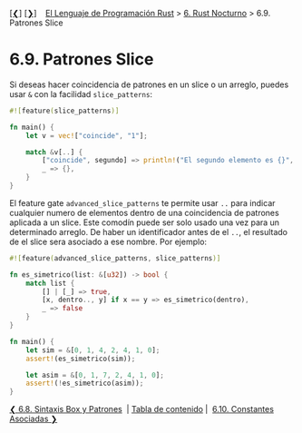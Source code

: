 [[❮]](ch06-08-box-syntax-and-patterns.md)
[[❯]](ch06-10-associated-constants.md)
&nbsp;&nbsp;
[El Lenguaje de Programación Rust](_index.md) >
[6. Rust Nocturno](ch06-00-nightly-rust.md) > 6.9. Patrones Slice

# 6.9. Patrones Slice

Si deseas hacer coincidencia de patrones en un slice o un arreglo, puedes usar
`&` con la facilidad `slice_patterns`:

```rust
#![feature(slice_patterns)]

fn main() {
    let v = vec!["coincide", "1"];

    match &v[..] {
        ["coincide", segundo] => println!("El segundo elemento es {}", segundo),
        _ => {},
    }
}
```

El feature gate `advanced_slice_patterns` te permite usar `..` para indicar
cualquier numero de elementos dentro de una coincidencia de patrones aplicada a
un slice. Este comodín puede ser solo usado una vez para un determinado arreglo.
De haber un identificador antes de el `..`, el resultado de el slice sera
asociado a ese nombre. Por ejemplo:

```rust
#![feature(advanced_slice_patterns, slice_patterns)]

fn es_simetrico(list: &[u32]) -> bool {
    match list {
        [] | [_] => true,
        [x, dentro.., y] if x == y => es_simetrico(dentro),
        _ => false
    }
}

fn main() {
    let sim = &[0, 1, 4, 2, 4, 1, 0];
    assert!(es_simetrico(sim));

    let asim = &[0, 1, 7, 2, 4, 1, 0];
    assert!(!es_simetrico(asim));
}
```

[❮ 6.8. Sintaxis Box y Patrones](ch06-08-box-syntax-and-patterns.md)
&nbsp;|&nbsp;[Tabla de contenido](_index.md)&nbsp;|&nbsp;
[6.10. Constantes Asociadas ❯](ch06-10-associated-constants.md)
